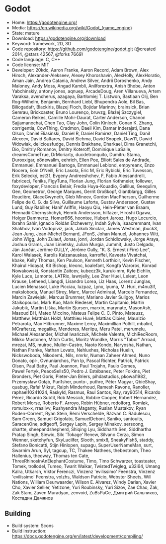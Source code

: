 # Godot

- Home: https://godotengine.org/
- Media: https://en.wikipedia.org/wiki/Godot_(game_engine)
- State: mature
- Download: https://godotengine.org/download
- Keyword: framework, 2D, 3D
- Code repository: https://github.com/godotengine/godot.git (@created 2014, @stars 42567, @forks 7669)
- Code language: C, C++
- Code license: MIT
- Developer: 20kdc, Aaron Franke, Aaron Record, Adam Brown, Alex Hirsch, Alexander-Alekseev, Alexey Khoroshavin, AlexHolly, AlexHoratio, Aman Jain, Andrea Catania, Andrew Silver, Andrii Doroshenko, Andy Maloney, Andy Moss, Angad Kambli, Anilforextra, Anish Bhobe, Anton Yabchinskiy, antony jones, aqnuep, ArcadeDoug, Aren Villanueva, Artem Varaksa, avencherus, azagaya, Bartłomiej T. Listwon, Bastiaan Olij, Ben Rog-Wilhelm, Benjamin, Bernhard Liebl, Bhupendra Aole, Bil Bas, Biliogadafr, Blackiris, Blazej Floch, Bojidar Marinov, brainsick, Brian Semrau, Brickcaster, Bruno Lourenço, bruvzg, Błażej Szczygieł, Cameron Reikes, Camille Mohr-Daurat, Carter Anderson, Chanon Sajjamanochai, Chen Tao, Clay John, Colin Kinloch, Conan K. Zhang, corrigentia, CowThing, Cradmon, Daeil Kim, Damar Inderajati, Dana Olson, Daniel Eliasinski, Daniel R, Daniel Ramirez, Daniel Ting, Danil Alexeev, David Saltares, David Sichma, David Snopek, Daw11, Dawid Wdowiak, deliciousfudge, Dennis Brakhane, Dharkael, Dima Granetchi, Dio, Dmitriy Romanov, Dmitry Koteroff, Dominique LaSalle, dreamsComeTrue, DrMoriarty, ducdetronquito, Dumitru Stama, Duroxxigar, e8newallm, eehrich, Ellen Poe, Elliott Sales de Andrade, Emmanuel, Emmanuel Barroga, Emmanuel Leblond, empyreanx, Enzo Nocera, Eoin O'Neill, Eric Lasota, Eric M, Eric Rybicki, Eric Tuvesson, Erik Selecký, est31, Evgeny Andreeshchev, F, Fabio Alessandrelli, fabriceci, Feniks, FigyTuna, Florian Jung, Florian Kothmeier, follower, foxydevloper, Francois Belair, Fredia Huya-Kouadio, Gallilus, Geequlim, Gen, Geometror, George Marques, Gerrit Großkopf, Giantblargg, Gilles Roudière, GlaceGwyneth, Gleb Mineev, Gordon MacPherson, Guilherme Felipe de C. G. da Silva, Guillaume Laforte, Gustav Andersson, Gustav Lund, Guy Rabiller, Hanif Ariffin, Haoyu Qiu, Hein-Pieter van Braam, Hennadii Chernyshchyk, Henrik Andersson, hilfazer, Hiroshi Ogawa, Holger Dammertz, Homer666, hoontee, Hubert Jarosz, Hugo Locurcio, Ibrahn Sahir, Ignacio Roldán Etcheverry, Indah Sylvia, isaacremnant, Ivan Shakhov, Ivan Vodopiviz, jack, Jakob Sinclair, James Westman, jbuck3, Jean Jung, Jean-Michel Bernard, JFonS, Johan Manuel, Johannes Witt, John Wigg, John Zulauf, Jonas, jonri, Jordan Schidlowsky, Jorge Araya, Joshua Grams, Juan Linietsky, Julian Murgia, Jummit, Justo Delgado, Ján Jančár, Jérôme GULLY, Jérôme Gully, "K. S. Ernest (iFire) Lee", Karol Walasek, Karolis Kalzanauskas, karroffel, Kaveeta Vivatchai, kbake, Kelly Thomas, Ken Paulson, Kenneth Lorthioir, Kevin Fischer, Khairul Hidayat, Kit Bishop, kleonc, koalefant, Kongfa Waroros, Konrad Nowakowski, Konstantin Zaitcev, kubecz3k, kuruk-mm, Kyle Eichlin, Kyle Luce, Lamonte, LATRio, lawnjelly, Lee Zher Huei, Leleat, Leon Krause, Letheed, Liangdi, Lisandro Lorea, Liz Haas, Lorenz Junglas, Lucien Menassol, Luke Picciau, luzpaz, Lynx, lyuma, M. Huri, m4nu3lf, maksloboda, Manuel Strey, Marc, Marcel Admiraal, Marcelo Fernandez, Marcin Zawiejski, Marcus Brummer, Mariano Javier Suligoy, Marios Staikopoulos, Mark Kuo, Mark Riedesel, Martin Capitanio, Martin Jakubik, Martin Liška, Martin Sjursen, marxin, marynate, MasonAsh, Masoud BH, Mateo Miccino, Mateus Felipe C. C. Pinto, Mateusz, Matthew, Matthias Hölzl, Matthieu Huvé, Mattias Cibien, Maurizio Petrarota, Max Hilbrunner, Maxime Leroy, Maximillian Polhill, mbalint, MCrafterzz, megalike, Menderes, Meriipu, Meru Patel, merumelu, Michael Alexsander, Michał Iwańczuk, Michele Valente, MichiRecRoom, Mikko Mustonen, Mitch Curtis, Moritz Wundke, Morris "Tabor" Arroad, mrezai, MS, muiroc, Muller-Castro, Naoto Kondo, Naryosha, Nathan, Nathan Franke, Nathan Lovato, Nehluxhes, Nicholas Huelin, Nickswoboda, NikodemL, Nils, nmrkr, Numan Zaheer Ahmed, Nuno Donato, opl-, Ovnuniarchos, Pan Ip, Pascal Richter, Patrick, Patrick Olsen, Paul Batty, Paul Joannon, Paul Trojahn, Paulo Gomes, Paweł Fertyk, PeaceSells50, Pedro J. Estébanez, Peter Folkins, Piet Bronders, Piet Goris, Pieter-Jan Briers, pihdastudios, pkowal1982, Przemysław Gołąb, Pun1sher, punto-, puthre, Péter Magyar, QbieShay, quabug, Rafał Mikrut, Ralph Minderhoud, Ramesh Ravone, Ranoller, raphael10241024, Raskyld, Rasmus, Raul Santos, Ray, ray90514, Ricardo Pérez, Ricardo Subtil, Rob Messick, Robbie Cooper, Robert Hernandez, Robert Morse, Roberto F. Arroyo, Robin Hübner, rodolforg, Romløk, romulox-x, rraallvv, Rushyendra Maganty, Ruslan Mustakov, Ryan Roden-Corrent, Ryan Stein, Rémi Verschelde, Răzvan C. Rădulescu, Sam Green, Samuel Grigolato, SamuelDeboni, Saniko, santouits, SaracenOne, sdfgeoff, Sergey Lapin, Sergey Minakov, sersoong, shartte, sheepandshepherd, Shiqing Lyu, Siddharth Sen, Siddhartha Pratap Singh, Siewio, Silc 'Tokage' Renew, Silvano Cerza, Simon Wenner, sketchyfun, SkyLucilfer, Slooth, smix8, SneakyFish5, staddy, Stefano Bonicatti, Stijn Hinlopen, supagu, SuperUserNameMan, surt, Swarnim Arun, Syl, tagcup, TC, Thakee Nathees, thebestnom, Theo Hallenius, theoway, Thomas ten Cate, ThreeRhinosInAnElephantCostume, Timo, Timo Schwarzer, toasteater, Tomek, trollodel, Tumeo, Twarit Waikar, TwistedTwigleg, u32i64, Umang Kalra, Utkarsh, Viktor Ferenczi, Vinzenz 'evilissimo' Feenstra, Vinzenz 'evilissimo' Feenstra, volzhs, Waldson Patrício, Webster Sheets, Will Nations, William Deurwaarder, Wilson E. Alvarez, Windy Darian, Xavier Cho, Xavier Sellier, Yetizone, Yuri Roubinsky, Yuri Sizov, Zae Chao, Zak, Zak Stam, Zaven Muradyan, zenvoid, ZuBsPaCe, Дмитрий Сальников, Костадин Дамянов

## Building

- Build system: Scons
- Build instruction: https://docs.godotengine.org/en/latest/development/compiling/
